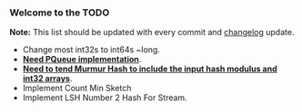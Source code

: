 ### Welcome to the TODO ##

**Note:** This list should be updated with every commit and [changelog]() update.

+ Change most int32s to int64s ~long.
+ **[Need PQueue implementation](https://github.com/wenkesj/rphash/tree/master/utils/pqueue.go)**.
+ **[Need to tend Murmur Hash to include the input hash modulus and int32 arrays](https://github.com/wenkesj/rphash/tree/master/hash/murmur.go)**.
+ Implement Count Min Sketch
+ Implement LSH Number 2 Hash For Stream.
